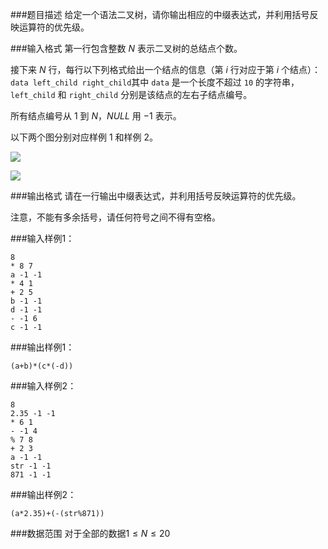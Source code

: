 ###题目描述
给定一个语法二叉树，请你输出相应的中缀表达式，并利用括号反映运算符的优先级。

###输入格式
第一行包含整数 $N$ 表示二叉树的总结点个数。

接下来 $N$ 行，每行以下列格式给出一个结点的信息（第 $i$ 行对应于第 $i$ 个结点）：`data left_child right_child`其中 `data` 是一个长度不超过 `10` 的字符串，`left_child` 和 `right_child` 分别是该结点的左右子结点编号。

所有结点编号从 $1$ 到 $N$，$NULL$ 用 $-1$ 表示。

以下两个图分别对应样例 $1$ 和样例 $2$。

![](https://syc-oj-file.oss-cn-shenzhen.aliyuncs.com/img/20201011170358707.jpg)

![](https://syc-oj-file.oss-cn-shenzhen.aliyuncs.com/img/20201011170406372.jpg)

###输出格式
请在一行输出中缀表达式，并利用括号反映运算符的优先级。

注意，不能有多余括号，请任何符号之间不得有空格。

###输入样例1：
```
8
* 8 7
a -1 -1
* 4 1
+ 2 5
b -1 -1
d -1 -1
- -1 6
c -1 -1
```
###输出样例1：
```
(a+b)*(c*(-d))
```
###输入样例2：
```
8
2.35 -1 -1
* 6 1
- -1 4
% 7 8
+ 2 3
a -1 -1
str -1 -1
871 -1 -1
```
###输出样例2：
```
(a*2.35)+(-(str%871))
```
###数据范围
对于全部的数据$1 \leq N \leq 20$